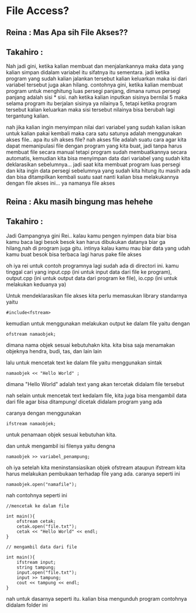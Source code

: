 <h1>File Access?</h1>

<h2>Reina : Mas Apa sih File Akses?? </h2>

<h2>Takahiro : </h2>

<p>
Nah jadi gini, ketika kalian membuat dan menjalankannya maka data yang kalian simpan didalam variabel itu sifatnya itu sementara. jadi ketika program yang sudah kalian jalankan tersebut kalian keluarkan maka isi dari variabel tersebut juga akan hilang. contohnya gini, ketika kalian membuat program untuk menghitung luas persegi panjang, dimana rumus persegi panjang adalah sisi * sisi. nah ketika kalian inputkan sisinya bernilai 5 maka selama program itu berjalan sisinya ya nilainya 5, tetapi ketika program tersebut kalian keluarkan maka sisi tersebut nilainya bisa berubah lagi tergantung kalian.

nah jika kalian ingin menyimpan nilai dari variabel yang sudah kalian isikan untuk kalian pakai kembali maka cara satu satunya adalah menggunakan akses file.. apa itu sih akses file? nah akses file adalah suatu cara agar kita dapat memanipulasi file dengan program yang kita buat, jadi tanpa harus membuat file secara manual tetapi program sudah membuatkannya secara automatis, kemudian kita bisa menyimpan data dari variabel yang sudah kita deklarasikan sebelumnya... jadi saat kita membuat program luas persegi dan kita ingin data persegi sebelumnya yang sudah kita hitung itu masih ada dan bisa ditampilkan kembali suatu saat nanti kalian bisa melakukannya dengan file akses ini... ya namanya file akses
</p>


<h2>Reina : Aku masih bingung mas hehehe<h2>

<h2>Takahiro : </h2>

<p>
Jadi Gampangnya gini Rei.. kalau kamu pengen nyimpen data biar bisa kamu baca lagi besok besok kan harus dibukukan datanya biar ga hilang,nah di program juga gitu. intinya kalau kamu mau biar data yang udah kamu buat besok bisa terbaca lagi harus pake file akses

oh iya rei untuk contoh programnya lagi sudah ada di directori ini. kamu tinggal cari yang input.cpp (ini untuk input data dari file ke program), output.cpp (ini untuk output data dari program ke file), io.cpp (ini untuk melakukan keduanya ya)
</p>



Untuk mendeklarasikan file akses kita perlu memasukan library standarnya
yaitu

    #include<fstream>


kemudian untuk menggunakan melakukan output ke dalam file yaitu dengan

    ofstream namaobjek;

dimana nama objek sesuai kebutuhakn kita. kita bisa saja menamakan objeknya hendra, budi, tas, dan lain lain

lalu untuk mencetak text ke dalam file yaitu menggunakan sintak

    namaobjek << "Hello World" ;

dimana "Hello World" adalah text yang akan tercetak didalam file tersebut

nah selain untuk mencetak text kedalam file, kita juga bisa mengambil data dari file agar bisa ditampung/ dicetak didalam program yang ada

caranya dengan menggunakan

    ifstream namaobjek;

untuk penamaan objek sesuai kebutuhan kita.

dan untuk mengambil isi filenya yaitu dengna

    namaobjek >> variabel_penampung;


oh iya setelah kita meninstansiasikan objek ofstream ataupun ifstream kita harus melakukan pembukaan terhadap file yang ada. caranya seperti ini

    namaobjek.open("namafile");

nah contohnya seperti ini

    //mencetak ke dalam file

    int main(){
        ofstream cetak;
        cetak.open("file.txt");
        cetak << "Hello World" << endl;
    }

    // mengambil data dari file

    int main(){
        ifstream input;
        string tampung;
        input.open("file.txt");
        input >> tampung;
        cout << tampung << endl;
    }


nah untuk dasarnya seperti itu. kalian bisa mengunduh program contohnya didalam folder ini


